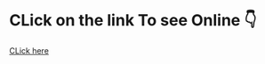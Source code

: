 # CLick on the link To see Online 👇
[CLick here](https://tuhins-blog.netlify.app/?fbclid=IwAR2-8TXtShvjgdiEYp2WahqPSt4LwjrSTBQ2GWhskKyOJD08ZIZNdKegmZU)

